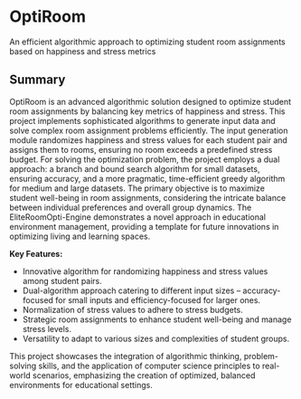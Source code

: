 # OptiRoom
An efficient algorithmic approach to optimizing student room assignments based on happiness and stress metrics

## Summary
OptiRoom is an advanced algorithmic solution designed to optimize student room assignments by balancing key metrics of happiness and stress. This project implements sophisticated algorithms to generate input data and solve complex room assignment problems efficiently. The input generation module randomizes happiness and stress values for each student pair and assigns them to rooms, ensuring no room exceeds a predefined stress budget. For solving the optimization problem, the project employs a dual approach: a branch and bound search algorithm for small datasets, ensuring accuracy, and a more pragmatic, time-efficient greedy algorithm for medium and large datasets. The primary objective is to maximize student well-being in room assignments, considering the intricate balance between individual preferences and overall group dynamics. The EliteRoomOpti-Engine demonstrates a novel approach in educational environment management, providing a template for future innovations in optimizing living and learning spaces.

**Key Features:**
- Innovative algorithm for randomizing happiness and stress values among student pairs.
- Dual-algorithm approach catering to different input sizes – accuracy-focused for small inputs and efficiency-focused for larger ones.
- Normalization of stress values to adhere to stress budgets.
- Strategic room assignments to enhance student well-being and manage stress levels.
- Versatility to adapt to various sizes and complexities of student groups.

This project showcases the integration of algorithmic thinking, problem-solving skills, and the application of computer science principles to real-world scenarios, emphasizing the creation of optimized, balanced environments for educational settings.
